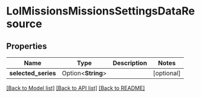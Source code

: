 # LolMissionsMissionsSettingsDataResource

## Properties

Name | Type | Description | Notes
------------ | ------------- | ------------- | -------------
**selected_series** | Option<**String**> |  | [optional]

[[Back to Model list]](../README.md#documentation-for-models) [[Back to API list]](../README.md#documentation-for-api-endpoints) [[Back to README]](../README.md)


